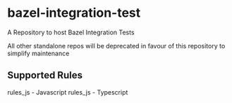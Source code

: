 # bazel-integration-test
A Repository to host Bazel Integration Tests

All other standalone repos will be deprecated in favour of this repository to simplify maintenance

## Supported Rules
rules_js - Javascript
rules_js - Typescript